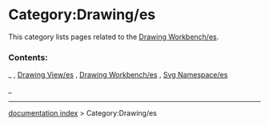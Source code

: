 # Category:Drawing/es
This category lists pages related to the [Drawing Workbench/es](Drawing_Workbench/es.md).

### Contents:

_ , [Drawing View/es](Drawing_View/es.md) , [Drawing Workbench/es](Drawing_Workbench/es.md) , [Svg Namespace/es](Svg_Namespace/es.md)

_

---
[documentation index](../README.md) > Category:Drawing/es
